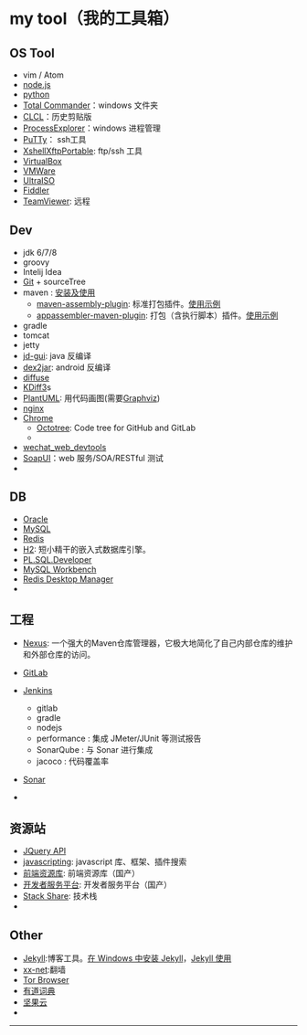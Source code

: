 # my tool（我的工具箱）

## OS Tool

* vim / Atom
* [node.js](http://www.oschina.net/p/nodejs)
* [python](http://www.oschina.net/p/python)
* [Total Commander](http://www.oschina.net/p/total+commander)：windows 文件夹
* [CLCL]()：历史剪贴版
* [ProcessExplorer]()：windows 进程管理
* [PuTTy](http://www.oschina.net/p/putty)： ssh工具
* [XshellXftpPortable](): ftp/ssh 工具
* [VirtualBox](http://www.oschina.net/p/virtualbox)
* [VMWare]()
* [UltraISO]()
* [Fiddler](http://www.oschina.net/p/fiddler)
* [TeamViewer](): 远程


## Dev

* jdk 6/7/8
* groovy
* Intelij Idea
* [Git](http://www.oschina.net/p/git) + sourceTree
* maven : [安装及使用](http://www.xyula.com/tool/2014/06/13/maven-usage)
  - [maven-assembly-plugin](http://maven.apache.org/plugins/maven-assembly-plugin/): 标准打包插件。[使用示例](../../../snippets/blob/master/cxf-web-service/pom.xml#L149)
  - [appassembler-maven-plugin](http://www.mojohaus.org/appassembler/appassembler-maven-plugin/): 打包（含执行脚本）插件。[使用示例](../../../snippets/blob/master/cxf-web-service/pom.xml#L183)
* gradle
* tomcat
* jetty
* [jd-gui](https://www.oschina.net/p/jd-gui): java 反编译
* [dex2jar](https://www.oschina.net/p/dex2jar): android 反编译
* [diffuse](http://www.oschina.net/p/diffuse)
* [KDiff3](http://www.oschina.net/p/kdiff3)s
* [PlantUML](http://www.oschina.net/p/plantuml): 用代码画图(需要[Graphviz](http://www.oschina.net/p/graphviz))
* [nginx](http://www.oschina.net/p/nginx)
* [Chrome]()
  - [Octotree](https://github.com/buunguyen/octotree): Code tree for GitHub and GitLab
  - []()
* [wechat_web_devtools]()
* [SoapUI](https://www.oschina.net/p/soapui)：web 服务/SOA/RESTful 测试
* []()


## DB

* [Oracle]()
* [MySQL](http://www.oschina.net/p/mysql)
* [Redis](http://www.oschina.net/p/redis)
* [H2](http://www.oschina.net/p/h2): 短小精干的嵌入式数据库引擎。
* [PL.SQL.Developer]()
* [MySQL  Workbench](http://www.oschina.net/p/mysql+workbench)
* [Redis Desktop Manager](http://www.oschina.net/p/redisdesktop)
* []()


## 工程

* [Nexus](http://www.oschina.net/p/nexus): 一个强大的Maven仓库管理器，它极大地简化了自己内部仓库的维护和外部仓库的访问。
* [GitLab](http://www.oschina.net/p/gitlab)
* [Jenkins](http://www.oschina.net/p/jenkins)
  - gitlab
  - gradle
  - nodejs
  - performance : 集成 JMeter/JUnit 等测试报告
  - SonarQube : 与 Sonar 进行集成
  - jacoco : 代码覆盖率

* [Sonar](http://www.oschina.net/p/sonar)
* []()


## 资源站

* [JQuery API](http://jquery.cuishifeng.cn/)
* [javascripting](http://www.javascripting.com/): javascript 库、框架、插件搜索
* [前端资源库](https://www.awesomes.cn/): 前端资源库（国产）
* [开发者服务平台](https://www.sdk.cn/): 开发者服务平台（国产）
* [Stack Share](http://stackshare.io/): 技术栈
* []()

## Other

* [Jekyll](http://www.oschina.net/p/kyll):博客工具。[在 Windows 中安装 Jekyll](http://www.xyula.com/tool/2015/08/18/install-jekyll-on-windows)，[Jekyll 使用](http://www.xyula.com/tool/2014/09/11/jekyll-usage)
* [xx-net](https://github.com/XX-net/XX-Net):翻墙
* [Tor Browser]()
* [有道词典]()
* [坚果云]()
* []()



***
